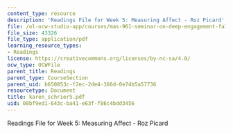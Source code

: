 ```yaml
---
content_type: resource
description: 'Readings File for Week 5: Measuring Affect - Roz Picard'
file: /ol-ocw-studio-app/courses/mas-961-seminar-on-deep-engagement-fall-2004/08bf9ed1643cba41e63ff86c4bdd3456_karen_schrier5.pdf
file_size: 43326
file_type: application/pdf
learning_resource_types:
- Readings
license: https://creativecommons.org/licenses/by-nc-sa/4.0/
ocw_type: OCWFile
parent_title: Readings
parent_type: CourseSection
parent_uid: b650853c-f2ec-2de4-366d-0e74b5a57736
resourcetype: Document
title: karen_schrier5.pdf
uid: 08bf9ed1-643c-ba41-e63f-f86c4bdd3456
---
```

Readings File for Week 5: Measuring Affect - Roz Picard